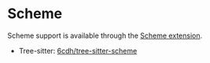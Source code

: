 # Scheme

Scheme support is available through the [Scheme extension](https://github.com/zed-extensions/scheme).

- Tree-sitter: [6cdh/tree-sitter-scheme](https://github.com/6cdh/tree-sitter-scheme)
